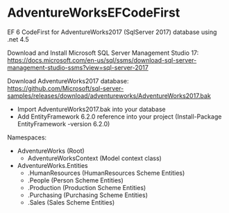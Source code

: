# AdventureWorksEFCodeFirst
EF 6 CodeFirst for AdventureWorks2017 (SqlServer 2017) database using .net 4.5

Download and Install Microsoft SQL Server Management Studio 17:<br/>
https://docs.microsoft.com/en-us/sql/ssms/download-sql-server-management-studio-ssms?view=sql-server-2017

Download AdventureWorks2017 database:<br/>
https://github.com/Microsoft/sql-server-samples/releases/download/adventureworks/AdventureWorks2017.bak

- Import AdventureWorks2017.bak into your database
- Add EntityFramework 6.2.0 reference into your project (Install-Package EntityFramework -version 6.2.0)

Namespaces:
 * AdventureWorks (Root)
    - AdventureWorksContext (Model context class)
 * AdventureWorks.Entities
    - .HumanResources (HumanResources Scheme Entities)
    - .People (Person Scheme Entities)
    - .Production (Production Scheme Entities)
    - .Purchasing (Purchasing Scheme Entities)
    - .Sales (Sales Scheme Entities)
